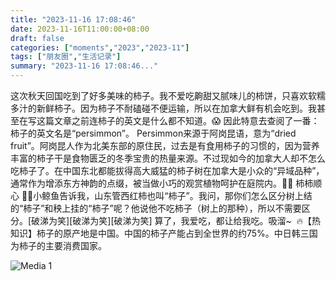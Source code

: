 ```yaml
---
title: "2023-11-16 17:08:46"
date: 2023-11-16T11:00:00+08:00
draft: false
categories: ["moments","2023","2023-11"]
tags: ["朋友圈","生活记录"]
summary: "2023-11-16 17:08:46..."
---
```


这次秋天回国吃到了好多美味的柿子。我不爱吃齁甜又腻味儿的柿饼，只喜欢软糯多汁的新鲜柿子。因为柿子不耐磕碰不便运输，所以在加拿大鲜有机会吃到。我甚至在写这篇文章之前连柿子的英文是什么都不知道。😱 因此特意去查阅了一番：柿子的英文名是“persimmon”。
​
Persimmon来源于​阿岗昆语，意为“dried fruit”。阿岗昆人作为北美东部的原住民，过去是有食用柿子的习惯的，因为营养丰富的柿子干是食物匮乏的冬季宝贵的热量来源。不过现如今的加拿大人却不怎么吃柿子了。在中国东北都能拔得高大威猛的柿子树在加拿大是小众的“异域品种”，通常作为增添东方神韵的点缀，被当做小巧的观赏植物呵护在庭院内。
​
🍅🍅 柿柿顺心 🍅🍅
​小鲸鱼告诉我，山东管西红柿也叫“柿子”。我问，那你们怎么区分树上结的“柿子”和秧上挂的“柿子”呢？他说他不吃柿子（树上的那种），所以不需要区分。[破涕为笑][破涕为笑][破涕为笑] 算了，我爱吃，都让给我吃。吸溜~
​
🔥 ​【热知识】柿子的原产地是中国。中国的柿子产能占到全世界的约75%。中日韩三国为柿子的主要消费国家。

![Media 1](/Moments/photos/2023-11-16/202311161708460.jpg)

